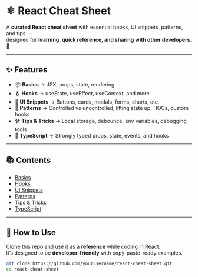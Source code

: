 # ⚛️ React Cheat Sheet

A **curated React cheat sheet** with essential hooks, UI snippets, patterns, and tips —  
designed for **learning, quick reference, and sharing with other developers**. 🚀  

---

## ✨ Features

- 📦 **Basics** → JSX, props, state, rendering  
- 🪝 **Hooks** → useState, useEffect, useContext, and more  
- 🎨 **UI Snippets** → Buttons, cards, modals, forms, charts, etc.  
- 🧩 **Patterns** → Controlled vs uncontrolled, lifting state up, HOCs, custom hooks  
- 🛠 **Tips & Tricks** → Local storage, debounce, env variables, debugging tools  
- 📘 **TypeScript** → Strongly typed props, state, events, and hooks  

---

## 📚 Contents

- [Basics](./basics.md)  
- [Hooks](./hooks.md)  
- [UI Snippets](./ui-snippets.md)  
- [Patterns](./patterns.md)  
- [Tips & Tricks](./tips.md)  
- [TypeScript](./typescript.md)  

---

## 🤔 How to Use

Clone this repo and use it as a **reference** while coding in React.  
It’s designed to be **developer-friendly** with copy-paste-ready examples.

```bash
git clone https://github.com/yourusername/react-cheat-sheet.git
cd react-cheat-sheet
